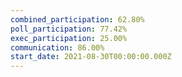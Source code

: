 ```yaml
---
combined_participation: 62.80%
poll_participation: 77.42%
exec_participation: 25.00%
communication: 86.00%
start_date: 2021-08-30T00:00:00.000Z
---
```

